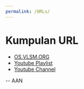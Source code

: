 ```yaml
---
permalink: /URLs/
---
```


# Kumpulan URL
* [OS.VLSM.ORG](https://os.vlsm.org/)
* [Youtube Playlist](https://os.vlsm.org/playlists/)
* [Youtube Channel](https://www.youtube.com/user/31graf)

-- AAN
